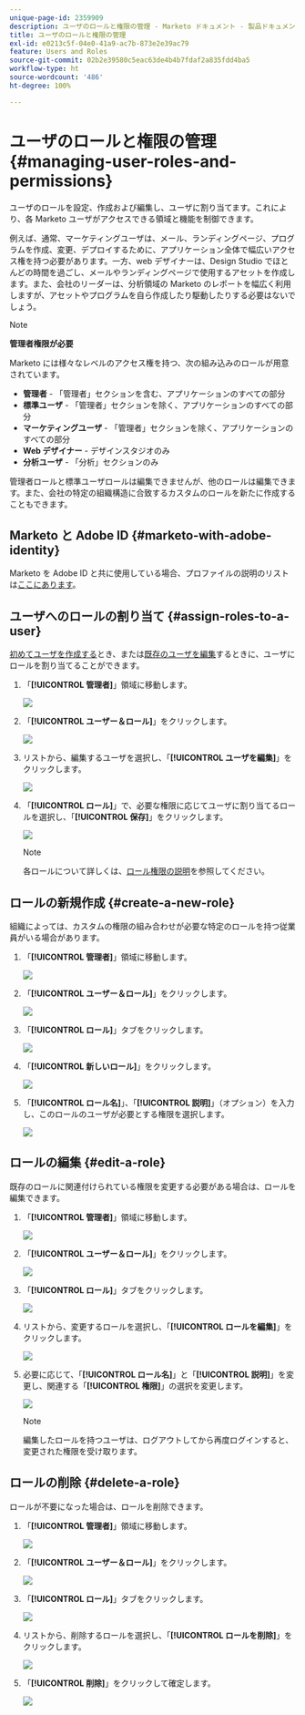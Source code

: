 ```yaml
---
unique-page-id: 2359909
description: ユーザのロールと権限の管理 - Marketo ドキュメント - 製品ドキュメント
title: ユーザのロールと権限の管理
exl-id: e0213c5f-04e0-41a9-ac7b-873e2e39ac79
feature: Users and Roles
source-git-commit: 02b2e39580c5eac63de4b4b7fdaf2a835fdd4ba5
workflow-type: ht
source-wordcount: '486'
ht-degree: 100%

---
```


# ユーザのロールと権限の管理 {#managing-user-roles-and-permissions}

ユーザのロールを設定、作成および編集し、ユーザに割り当てます。これにより、各 Marketo ユーザがアクセスできる領域と機能を制御できます。

例えば、通常、マーケティングユーザは、メール、ランディングページ、プログラムを作成、変更、デプロイするために、アプリケーション全体で幅広いアクセス権を持つ必要があります。一方、web デザイナーは、Design Studio でほとんどの時間を過ごし、メールやランディングページで使用するアセットを作成します。また、会社のリーダーは、分析領域の Marketo のレポートを幅広く利用しますが、アセットやプログラムを自ら作成したり駆動したりする必要はないでしょう。

>[!NOTE]
>
>**管理者権限が必要**

Marketo には様々なレベルのアクセス権を持つ、次の組み込みのロールが用意されています。

* **管理者** - 「管理者」セクションを含む、アプリケーションのすべての部分
* **標準ユーザ** - 「管理者」セクションを除く、アプリケーションのすべての部分
* **マーケティングユーザ** - 「管理者」セクションを除く、アプリケーションのすべての部分
* **Web デザイナー** - デザインスタジオのみ
* **分析ユーザ** - 「分析」セクションのみ

管理者ロールと標準ユーザロールは編集できませんが、他のロールは編集できます。また、会社の特定の組織構造に合致するカスタムのロールを新たに作成することもできます。

## Marketo と Adobe ID {#marketo-with-adobe-identity}

Marketo を Adobe ID と共に使用している場合、プロファイルの説明のリストは[ここにあります](/help/marketo/product-docs/administration/marketo-with-adobe-identity/adobe-identity-management-overview.md#profile-levels)。

## ユーザへのロールの割り当て {#assign-roles-to-a-user}

[初めてユーザを作成する](/help/marketo/product-docs/administration/users-and-roles/create-delete-edit-and-change-a-user-role.md)とき、または[既存のユーザを編集](/help/marketo/product-docs/administration/users-and-roles/managing-marketo-users.md)するときに、ユーザにロールを割り当てることができます。

1. 「**[!UICONTROL 管理者]**」領域に移動します。

   ![](assets/managing-user-roles-and-permissions-1.png)

1. 「**[!UICONTROL ユーザー＆ロール]**」をクリックします。

   ![](assets/managing-user-roles-and-permissions-2.png)

1. リストから、編集するユーザを選択し、「**[!UICONTROL ユーザを編集]**」をクリックします。

   ![](assets/managing-user-roles-and-permissions-3.png)

1. 「**[!UICONTROL ロール]**」で、必要な権限に応じてユーザに割り当てるロールを選択し、「**[!UICONTROL 保存]**」をクリックします。

   ![](assets/managing-user-roles-and-permissions-4.png)

   >[!NOTE]
   >
   >各ロールについて詳しくは、[ロール権限の説明](/help/marketo/product-docs/administration/users-and-roles/descriptions-of-role-permissions.md)を参照してください。

## ロールの新規作成 {#create-a-new-role}

組織によっては、カスタムの権限の組み合わせが必要な特定のロールを持つ従業員がいる場合があります。

1. 「**[!UICONTROL 管理者]**」領域に移動します。

   ![](assets/managing-user-roles-and-permissions-5.png)

1. 「**[!UICONTROL ユーザー＆ロール]**」をクリックします。

   ![](assets/managing-user-roles-and-permissions-6.png)

1. 「**[!UICONTROL ロール]**」タブをクリックします。

   ![](assets/managing-user-roles-and-permissions-7.png)

1. 「**[!UICONTROL 新しいロール]**」をクリックします。

   ![](assets/managing-user-roles-and-permissions-8.png)

1. 「**[!UICONTROL ロール名]**」、「**[!UICONTROL 説明]**」（オプション）を入力し、このロールのユーザが必要とする権限を選択します。

   ![](assets/managing-user-roles-and-permissions-9.png)

## ロールの編集 {#edit-a-role}

既存のロールに関連付けられている権限を変更する必要がある場合は、ロールを編集できます。

1. 「**[!UICONTROL 管理者]**」領域に移動します。

   ![](assets/managing-user-roles-and-permissions-10.png)

1. 「**[!UICONTROL ユーザー＆ロール]**」をクリックします。

   ![](assets/managing-user-roles-and-permissions-11.png)

1. 「**[!UICONTROL ロール]**」タブをクリックします。

   ![](assets/managing-user-roles-and-permissions-12.png)

1. リストから、変更するロールを選択し、「**[!UICONTROL ロールを編集]**」をクリックします。

   ![](assets/managing-user-roles-and-permissions-13.png)

1. 必要に応じて、「**[!UICONTROL ロール名]**」と「**[!UICONTROL 説明]**」を変更し、関連する「**[!UICONTROL 権限]**」の選択を変更します。

   ![](assets/managing-user-roles-and-permissions-14.png)

   >[!NOTE]
   >
   >編集したロールを持つユーザは、ログアウトしてから再度ログインすると、変更された権限を受け取ります。

## ロールの削除 {#delete-a-role}

ロールが不要になった場合は、ロールを削除できます。

1. 「**[!UICONTROL 管理者]**」領域に移動します。

   ![](assets/managing-user-roles-and-permissions-15.png)

1. 「**[!UICONTROL ユーザー＆ロール]**」をクリックします。

   ![](assets/managing-user-roles-and-permissions-16.png)

1. 「**[!UICONTROL ロール]**」タブをクリックします。

   ![](assets/managing-user-roles-and-permissions-17.png)

1. リストから、削除するロールを選択し、「**[!UICONTROL ロールを削除]**」をクリックします。

   ![](assets/managing-user-roles-and-permissions-18.png)

1. 「**[!UICONTROL 削除]**」をクリックして確定します。

   ![](assets/managing-user-roles-and-permissions-19.png)
